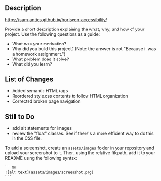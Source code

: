 # <HORISEON-ACCESSIBILITY>

## Description

https://sam-antics.github.io/horiseon-accessibility/

Provide a short description explaining the what, why, and how of your project. Use the following questions as a guide:

- What was your motivation?
- Why did you build this project? (Note: the answer is not "Because it was a homework assignment.")
- What problem does it solve?
- What did you learn?

## List of Changes

- Added semantic HTML tags
- Reordered style.css contents to follow HTML organization
- Corrected broken page navigation

## Still to Do

- add alt statements for images
- review the "float" classes. See if there's a more efficient way to do this in the CSS file.


To add a screenshot, create an `assets/images` folder in your repository and upload your screenshot to it. Then, using the relative filepath, add it to your README using the following syntax:

    ```md
    ![alt text](assets/images/screenshot.png)
    ```